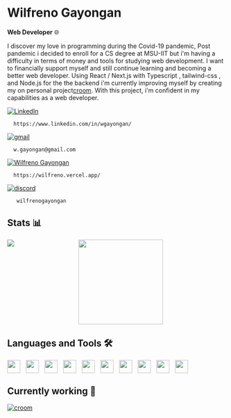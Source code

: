 # Wilfreno Gayongan

 **Web Developer** 🌐

I discover my love in programming during the Covid-19 pandemic, Post pandemic i decided to enroll for a CS degree at MSU-IIT but i'm having a difficulty in terms of money and tools for studying web development. I want to financially support myself and still continue learning and becoming a better web developer. Using React / Next.js with Typescript , tailwind-css , and Node.js for the  the backend i'm currently improving myself by creating my on personal project[croom]([https://github.com/Wilfreno/Hanap-BH](https://github.com/Wilfreno/croom)). With this project, i'm confident in my capabilities as a web developer.

<a href="https://www.linkedin.com/in/wgayongan/">
    <img alt="LinkedIn" 
    title="LinkedIn" 
    src="https://img.shields.io/badge/LinkedIn-white?style=for-the-badge&logo=linkedin&logoColor=%230A66C2"/>
  </a>

```
  https://www.linkedin.com/in/wgayongan/
```
  
  
<a href="https://mail.google.com/mail/u/0/#inbox?compose=new">
  <img alt="gmail"
    title="https://mail.google.com/mail/u/0/#inbox?compose=new"
    src="https://img.shields.io/badge/gmail-white?style=for-the-badge&logo=gmail"/>  
</a>

```
  w.gayongan@gmail.com
```
<a href="https://wilfreno.vercel.app/">
  <img alt="Wilfreno Gayongan"
    title="Wilfreno Gayongan"
    src="https://img.shields.io/badge/personalwebsite-white?style=for-the-badge&logo=vercel&logoColor=black"/>  
</a>

```
  https://wilfreno.vercel.app/
```
<a href="https://discord.com/channels/@me">
    <img alt="discord" 
    title="https://discord.com/" 
    src="https://custom-icon-badges.demolab.com/badge/discord-white?style=for-the-badge&logo=discord&logoColor=white&color=%237289da"/>
  </a>

```discord
   wilfrenogayongan
```


 ## Stats 📊
<p align="center">
<img 
align="left" 
src="https://github-readme-stats.vercel.app/api?username=Wilfreno&show_icons=true&theme=rose_pine&border_color=#9ccfd8" />
<img  
height="195vh" 
src="https://github-readme-stats.vercel.app/api/top-langs/?username=Wilfreno&layout=donut"/>
</p>

## Languages and Tools 🛠️
<img align="left" width="30px" style="padding-right:10px;" src="https://cdn.jsdelivr.net/gh/devicons/devicon/icons/html5/html5-original-wordmark.svg" />
<img align="left" width="30px" style="padding-right:10px;" src="https://cdn.jsdelivr.net/gh/devicons/devicon/icons/css3/css3-original.svg" />
<img align="left" width="30px" style="padding-right:10px;" src="https://cdn.jsdelivr.net/gh/devicons/devicon/icons/javascript/javascript-original.svg" />                           
<img align="left" width="30px" style="padding-right:10px;" src="https://cdn.jsdelivr.net/gh/devicons/devicon/icons/nodejs/nodejs-original.svg" />
<img align="left" width="30px" style="padding-right:10px;" src="https://cdn.jsdelivr.net/gh/devicons/devicon/icons/express/express-original-wordmark.svg" />
<img align="left" width="30px" style="padding-right:10px;" src="https://cdn.jsdelivr.net/gh/devicons/devicon/icons/socketio/socketio-original-wordmark.svg" />          
<img align="left" width="30px" style="padding-right:10px;" src="https://cdn.jsdelivr.net/gh/devicons/devicon/icons/react/react-original-wordmark.svg" />
<img align="left" width="30px" style="padding-right:10px;" src="https://cdn.jsdelivr.net/gh/devicons/devicon/icons/nextjs/nextjs-original-wordmark.svg" />          
<img align="left" width="30px" style="padding-right:10px;" src="https://cdn.jsdelivr.net/gh/devicons/devicon/icons/redux/redux-original.svg" />
<img width="30px" style="padding-right:10px;" src="https://cdn.jsdelivr.net/gh/devicons/devicon/icons/typescript/typescript-original.svg" />


## Currently working 🔧
<a href="https://github.com/Wilfreno/croom">
<img src="https://github-readme-stats.vercel.app/api/pin/?username=Wilfreno&repo=croom" alt="croom" title="https://github.com/Wilfreno/croom"/>
<a/>
